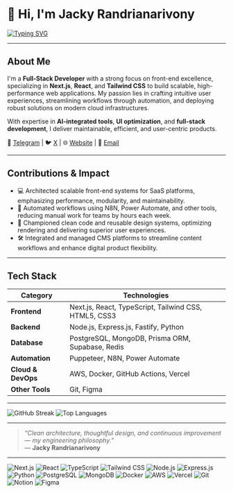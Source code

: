 # 👋 Hi, I'm Jacky Randrianarivony  
[![Typing SVG](https://readme-typing-svg.demolab.com?lines=Full-Stack+Developer+-+Front-End+Focus;Next.js+%7C+React+%7C+TypeScript;Always+learning+new+technologies;Building+performant+web+apps)](https://git.io/typing-svg)


---

## About Me

I'm a **Full-Stack Developer** with a strong focus on front-end excellence, specializing in **Next.js**, **React**, and **Tailwind CSS** to build scalable, high-performance web applications. My passion lies in crafting intuitive user experiences, streamlining workflows through automation, and deploying robust solutions on modern cloud infrastructures.

With expertise in **AI-integrated tools**, **UI optimization**, and **full-stack development**, I deliver maintainable, efficient, and user-centric products.

💬 [Telegram](https://t.me/jckylalaina) | 🐦 [X](https://x.com/rjacky00) | 🌐 [Website](https://www.rjacky.com) | 📧 [Email](mailto:me@rjacky.com)

---

## Contributions & Impact

- 💻 Architected scalable front-end systems for SaaS platforms, emphasizing performance, modularity, and maintainability.
- 🧩 Automated workflows using N8N, Power Automate, and other tools, reducing manual work for teams by hours each week.
- 🧠 Championed clean code and reusable design systems, optimizing rendering and delivering superior user experiences.
- 🛠️ Integrated and managed CMS platforms to streamline content workflows and enhance digital product flexibility.

---

## Tech Stack

| Category            | Technologies                                                                 |
|--------------------|-----------------------------------------------------------------------------|
| **Frontend**       | Next.js, React, TypeScript, Tailwind CSS, HTML5, CSS3                        |
| **Backend**        | Node.js, Express.js, Fastify, Python                                         |
| **Database**       | PostgreSQL, MongoDB, Prisma ORM, Supabase, Redis                             |
| **Automation**     | Puppeteer, N8N, Power Automate                                              |
| **Cloud & DevOps** | AWS, Docker, GitHub Actions, Vercel                                         |
| **Other Tools**    | Git, Figma                                                          |

---


![GitHub Streak](https://streak-stats.demolab.com?user=jckylalaina&theme=tokyonight&hide_border=true&date_format=M%20j%5B,%20Y%5D) ![Top Languages](https://github-readme-stats.vercel.app/api/top-langs/?username=jckylalaina&layout=compact&theme=tokyonight&hide_border=true)

---

> *“Clean architecture, thoughtful design, and continuous improvement — my engineering philosophy.”*  
> — **Jacky Randrianarivony**

---

![Next.js](https://img.shields.io/badge/Next.js-000000?style=flat-square&logo=nextdotjs&logoColor=white)
![React](https://img.shields.io/badge/React-20232A?style=flat-square&logo=react&logoColor=61DAFB)
![TypeScript](https://img.shields.io/badge/TypeScript-007ACC?style=flat-square&logo=typescript&logoColor=white)
![Tailwind CSS](https://img.shields.io/badge/Tailwind_CSS-06B6D4?style=flat-square&logo=tailwindcss&logoColor=white)
![Node.js](https://img.shields.io/badge/Node.js-339933?style=flat-square&logo=nodedotjs&logoColor=white)
![Express.js](https://img.shields.io/badge/Express.js-000000?style=flat-square&logo=express&logoColor=white)
![Python](https://img.shields.io/badge/Python-3776AB?style=flat-square&logo=python&logoColor=white)
![PostgreSQL](https://img.shields.io/badge/PostgreSQL-336791?style=flat-square&logo=postgresql&logoColor=white)
![MongoDB](https://img.shields.io/badge/MongoDB-47A248?style=flat-square&logo=mongodb&logoColor=white)
![Docker](https://img.shields.io/badge/Docker-2496ED?style=flat-square&logo=docker&logoColor=white)
![AWS](https://img.shields.io/badge/AWS-232F3E?style=flat-square&logo=amazonaws&logoColor=white)
![Vercel](https://img.shields.io/badge/Vercel-000000?style=flat-square&logo=vercel&logoColor=white)
![Git](https://img.shields.io/badge/Git-F05032?style=flat-square&logo=git&logoColor=white)
![Notion](https://img.shields.io/badge/Notion-000000?style=flat-square&logo=notion&logoColor=white)
![Figma](https://img.shields.io/badge/Figma-F24E1E?style=flat-square&logo=figma&logoColor=white)
